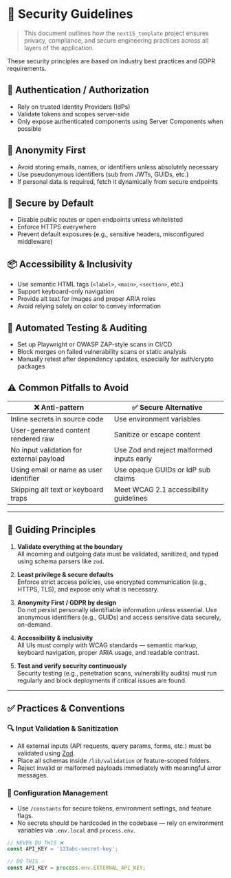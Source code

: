 # 🔐 Security Guidelines

> This document outlines how the `next15_template` project ensures privacy, compliance, and secure engineering practices across all layers of the application.

These security principles are based on industry best practices and GDPR requirements.

## 🔐 Authentication / Authorization

- Rely on trusted Identity Providers (IdPs)
- Validate tokens and scopes server-side
- Only expose authenticated components using Server Components when possible

## 🔎 Anonymity First

- Avoid storing emails, names, or identifiers unless absolutely necessary
- Use pseudonymous identifiers (sub from JWTs, GUIDs, etc.)
- If personal data is required, fetch it dynamically from secure endpoints

## 🧼 Secure by Default

- Disable public routes or open endpoints unless whitelisted
- Enforce HTTPS everywhere
- Prevent default exposures (e.g., sensitive headers, misconfigured middleware)

## 📦 Accessibility & Inclusivity

- Use semantic HTML tags (`<label>`, `<main>`, `<section>`, etc.)
- Support keyboard-only navigation
- Provide alt text for images and proper ARIA roles
- Avoid relying solely on color to convey information

## 🧪 Automated Testing & Auditing

- Set up Playwright or OWASP ZAP-style scans in CI/CD
- Block merges on failed vulnerability scans or static analysis
- Manually retest after dependency updates, especially for auth/crypto packages

## ⚠️ Common Pitfalls to Avoid

| ❌ Anti-pattern | ✅ Secure Alternative |
|-----------------|----------------------|
| Inline secrets in source code | Use environment variables |
| User-generated content rendered raw | Sanitize or escape content |
| No input validation for external payload | Use Zod and reject malformed inputs early |
| Using email or name as user identifier | Use opaque GUIDs or IdP sub claims |
| Skipping alt text or keyboard traps | Meet WCAG 2.1 accessibility guidelines |

---

## 🧭 Guiding Principles

1. **Validate everything at the boundary**  
   All incoming and outgoing data must be validated, sanitized, and typed using schema parsers like `zod`.

2. **Least privilege & secure defaults**  
   Enforce strict access policies, use encrypted communication (e.g., HTTPS, TLS), and expose only what is necessary.

3. **Anonymity First / GDPR by design**  
   Do not persist personally identifiable information unless essential. Use anonymous identifiers (e.g., GUIDs) and access sensitive data securely, on-demand.

4. **Accessibility & inclusivity**  
   All UIs must comply with WCAG standards — semantic markup, keyboard navigation, proper ARIA usage, and readable contrast.

5. **Test and verify security continuously**  
   Security testing (e.g., penetration scans, vulnerability audits) must run regularly and block deployments if critical issues are found.

---

## ✅ Practices & Conventions

### 🔍 Input Validation & Sanitization

- All external inputs (API requests, query params, forms, etc.) must be validated using [Zod](https://zod.dev/).
- Place all schemas inside `/lib/validation` or feature-scoped folders.
- Reject invalid or malformed payloads immediately with meaningful error messages.

### 📜 Configuration Management

- Use `/constants` for secure tokens, environment settings, and feature flags.
- No secrets should be hardcoded in the codebase — rely on environment variables via `.env.local` and `process.env`.

```ts
// NEVER DO THIS ❌
const API_KEY = '123abc-secret-key';

// DO THIS ✅
const API_KEY = process.env.EXTERNAL_API_KEY;
